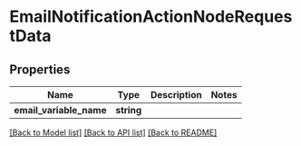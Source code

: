 # EmailNotificationActionNodeRequestData

## Properties
Name | Type | Description | Notes
------------ | ------------- | ------------- | -------------
**email_variable_name** | **string** |  | 

[[Back to Model list]](../../README.md#documentation-for-models) [[Back to API list]](../../README.md#documentation-for-api-endpoints) [[Back to README]](../../README.md)

